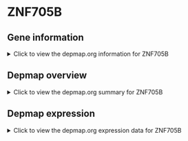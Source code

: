 <h1>ZNF705B</h1>

<h2>Gene information</h2>
<details>
  <summary>Click to view the depmap.org information for ZNF705B</summary>
  <iframe src="https://depmap.org/portal/gene/ZNF705B?tab=about" style="border:none;width:100%;height:800px"></iframe>
</details>

<h2>Depmap overview</h2>
<details>
  <summary>Click to view the depmap.org summary for ZNF705B</summary>
  <iframe src="https://depmap.org/portal/gene/ZNF705B?tab=overview" style="border:none;width:100%;height:800px"></iframe>
</details>

<h2>Depmap expression</h2>
<details>
  <summary>Click to view the depmap.org expression data for ZNF705B</summary>
  <iframe src="https://depmap.org/portal/gene/ZNF705B?tab=characterization" style="border:none;width:100%;height:800px"></iframe>
</details>


<!--
<h2>Reactome Pathway diagram</h2>
PNAME
-->


